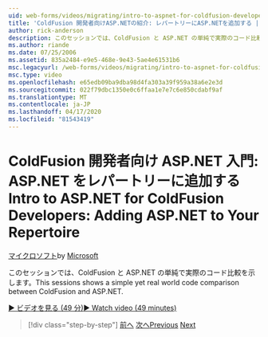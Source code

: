 ```yaml
---
uid: web-forms/videos/migrating/intro-to-aspnet-for-coldfusion-developers-adding-aspnet-to-your-repertoire
title: 'ColdFusion 開発者向けASP.NETの紹介: レパートリーにASP.NETを追加する |マイクロソフトドキュメント'
author: rick-anderson
description: このセッションでは、ColdFusion と ASP.NET の単純で実際のコード比較を示します。
ms.author: riande
ms.date: 07/25/2006
ms.assetid: 835a2484-e9e5-468e-9e43-5ae4e61531b6
msc.legacyurl: /web-forms/videos/migrating/intro-to-aspnet-for-coldfusion-developers-adding-aspnet-to-your-repertoire
msc.type: video
ms.openlocfilehash: e65edb09ba9dba98d4fa303a39f959a38a6e2e3d
ms.sourcegitcommit: 022f79dbc1350e0c6ffaa1e7e7c6e850cdabf9af
ms.translationtype: MT
ms.contentlocale: ja-JP
ms.lasthandoff: 04/17/2020
ms.locfileid: "81543419"
---
```

# <a name="intro-to-aspnet-for-coldfusion-developers-adding-aspnet-to-your-repertoire"></a><span data-ttu-id="af2f5-103">ColdFusion 開発者向け ASP.NET 入門: ASP.NET をレパートリーに追加する</span><span class="sxs-lookup"><span data-stu-id="af2f5-103">Intro to ASP.NET for ColdFusion Developers: Adding ASP.NET to Your Repertoire</span></span>

<span data-ttu-id="af2f5-104">[マイクロソフト](https://github.com/microsoft)</span><span class="sxs-lookup"><span data-stu-id="af2f5-104">by [Microsoft](https://github.com/microsoft)</span></span>

<span data-ttu-id="af2f5-105">このセッションでは、ColdFusion と ASP.NET の単純で実際のコード比較を示します。</span><span class="sxs-lookup"><span data-stu-id="af2f5-105">This sessions shows a simple yet real world code comparison between ColdFusion and ASP.NET.</span></span>

[<span data-ttu-id="af2f5-106">&#9654; ビデオを見る (49 分)</span><span class="sxs-lookup"><span data-stu-id="af2f5-106">&#9654; Watch video (49 minutes)</span></span>](https://channel9.msdn.com/Blogs/ASP-NET-Site-Videos/intro-to-aspnet-for-coldfusion-developers-adding-aspnet-to-your-repertoire)

> [!div class="step-by-step"]
> <span data-ttu-id="af2f5-107">[前へ](intro-to-aspnet-for-jsp-developers-building-applications.md)
> [次へ](introduction-to-aspnet-for-coldfusion-developers-building-an-aspnet-application.md)</span><span class="sxs-lookup"><span data-stu-id="af2f5-107">[Previous](intro-to-aspnet-for-jsp-developers-building-applications.md)
[Next](introduction-to-aspnet-for-coldfusion-developers-building-an-aspnet-application.md)</span></span>
